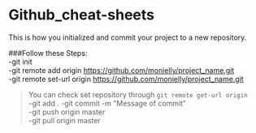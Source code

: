 # Github_cheat-sheets
This is how you initialized and commit your project to a new repository.  

###Follow these Steps:  
-git init  
-git remote add origin https://github.com/monielly/project_name.git  
-git remote set-url origin https://github.com/monielly/project_name.git  
> You can check set repository through `git remote get-url origin`  
-git add .
-git commit -m "Message of commit"  
-git push origin master  
-git pull origin master  
